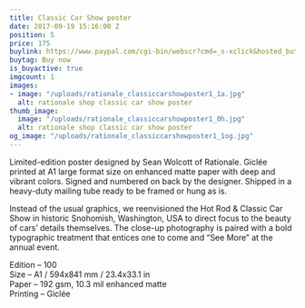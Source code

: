 ```yaml
---
title: Classic Car Show poster
date: 2017-09-19 15:16:00 Z
position: 5
price: 175
buylink: https://www.paypal.com/cgi-bin/webscr?cmd=_s-xclick&hosted_button_id=7XCZGUWL6RW8J
buytag: Buy now
is_buyactive: true
imgcount: 1
images:
- image: "/uploads/rationale_classiccarshowposter1_1a.jpg"
  alt: rationale shop classic car show poster
thumb_image:
  image: "/uploads/rationale_classiccarshowposter1_0h.jpg"
  alt: rationale shop classic car show poster
og_image: "/uploads/rationale_classiccarshowposter1_1og.jpg"
---
```


Limited-edition poster designed by Sean Wolcott of Rationale. Giclée printed at A1 large format size on enhanced matte paper with deep and vibrant colors. Signed and numbered on back by the designer. Shipped in a heavy-duty mailing tube ready to be framed or hung as is.

Instead of the usual graphics, we reenvisioned the Hot Rod & Classic Car Show in historic Snohomish, Washington, USA to direct focus to the beauty of cars’ details themselves. The close-up photography is paired with a bold typographic treatment that entices one to come and “See More” at the annual event.

Edition – 100 <br>
Size – A1 / 594x841 mm / 23.4x33.1 in <br>
Paper – 192 gsm, 10.3 mil enhanced matte <br>
Printing – Giclée